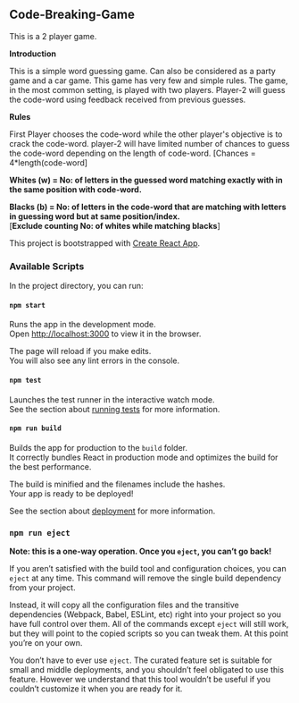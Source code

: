 
## Code-Breaking-Game

This is a 2 player game.

**Introduction**

This is a simple word guessing game. Can also be considered as a party game and a car game. This game has very few and simple rules.
The game, in the most common setting, is played with two players. Player-2 will guess the code-word using feedback received from previous guesses.

**Rules**

First Player chooses the code-word while the other player's objective is to crack the code-word.
player-2 will have limited number of chances to guess the code-word depending on the length of code-word. 
[Chances = 4*length(code-word]


__Whites (w) = No: of letters in the guessed word matching exactly with in the same position with code-word.__

__Blacks  (b) = No: of letters in the code-word that are matching with letters in guessing word but at same position/index.__          
            [**Exclude counting No: of whites while matching blacks**]
            
    
    
            
This project is bootstrapped with [Create React App](https://github.com/facebook/create-react-app).



### Available Scripts

In the project directory, you can run:

#### `npm start`

Runs the app in the development mode.<br>
Open [http://localhost:3000](http://localhost:3000) to view it in the browser.

The page will reload if you make edits.<br>
You will also see any lint errors in the console.

#### `npm test`

Launches the test runner in the interactive watch mode.<br>
See the section about [running tests](https://facebook.github.io/create-react-app/docs/running-tests) for more information.

#### `npm run build`

Builds the app for production to the `build` folder.<br>
It correctly bundles React in production mode and optimizes the build for the best performance.

The build is minified and the filenames include the hashes.<br>
Your app is ready to be deployed!

See the section about [deployment](https://facebook.github.io/create-react-app/docs/deployment) for more information.

### `npm run eject`

**Note: this is a one-way operation. Once you `eject`, you can’t go back!**

If you aren’t satisfied with the build tool and configuration choices, you can `eject` at any time. This command will remove the single build dependency from your project.

Instead, it will copy all the configuration files and the transitive dependencies (Webpack, Babel, ESLint, etc) right into your project so you have full control over them. All of the commands except `eject` will still work, but they will point to the copied scripts so you can tweak them. At this point you’re on your own.

You don’t have to ever use `eject`. The curated feature set is suitable for small and middle deployments, and you shouldn’t feel obligated to use this feature. However we understand that this tool wouldn’t be useful if you couldn’t customize it when you are ready for it.

